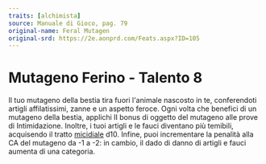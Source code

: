 ```yaml
---
traits: [alchimista]
source: Manuale di Gioco, pag. 79
original-name: Feral Mutagen
original-srd: https://2e.aonprd.com/Feats.aspx?ID=105
---
```


# Mutageno Ferino - Talento 8

Il tuo mutageno della bestia tira fuori l'animale nascosto in te, conferendoti
artigli affilatissimi, zanne e un aspetto feroce. Ogni volta che benefici di un
mutageno della bestia, applichi II bonus di oggetto del mutageno alle prove di
Intimidazione. Inoltre, i tuoi artigli e le fauci diventano più temibili,
acquisendo il tratto [micidiale](/tratti/micidiale) d10. Infine, puoi
incrementare la penalità alla CA del mutageno da -1 a -2: in cambio, il dado di
danno di artigli e fauci aumenta di una categoria.
